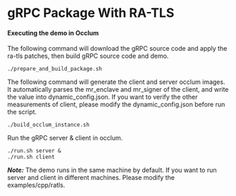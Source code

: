 # gRPC Package With RA-TLS


#### Executing the demo in Occlum

The following command will download the gRPC source code and apply the ra-tls patches, then build gRPC source code and demo.
```
./prepare_and_build_package.sh 
```

The following command will generate the client and server occlum images. It automatically parses the mr_enclave and mr_signer of the client, and write the value into dynamic_config.json. If you want to verify the other measurements of client, please modify the dynamic_config.json before run the script.
```
./build_occlum_instance.sh
```

Run the gRPC server & client in occlum.

```
./run.sh server &
./run.sh client
```

***Note:*** The demo runs in the same machine by default. If you want to run server and client in different machines. Please modify the examples/cpp/ratls.

